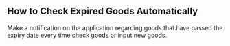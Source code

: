 ## How to Check Expired Goods Automatically

Make a notification on the application regarding goods that have passed the expiry date every time check goods or input new goods.